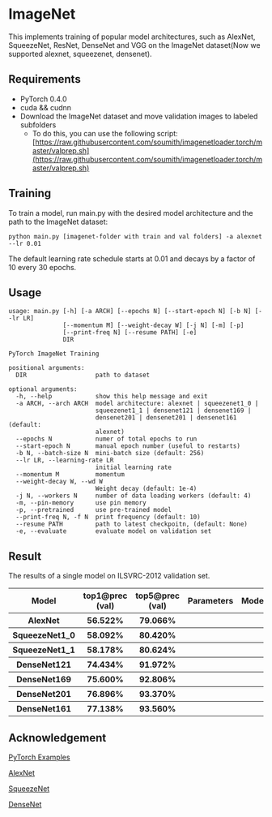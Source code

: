 # ImageNet

This implements training of popular model architectures, such as AlexNet, SqueezeNet, ResNet, DenseNet and VGG on the ImageNet dataset(Now we supported alexnet, squeezenet, densenet).


## Requirements

* PyTorch 0.4.0
* cuda && cudnn
* Download the ImageNet dataset and move validation images to labeled subfolders
  * To do this, you can use the following script:
  [https://raw.githubusercontent.com/soumith/imagenetloader.torch/master/valprep.sh](https://raw.githubusercontent.com/soumith/imagenetloader.torch/master/valprep.sh)
 

## Training
To train a model, run main.py with the desired model architecture and the path to the ImageNet dataset:

```
python main.py [imagenet-folder with train and val folders] -a alexnet --lr 0.01
```

The default learning rate schedule starts at 0.01 and decays by a factor of 10 every 30 epochs. 

## Usage
```
usage: main.py [-h] [-a ARCH] [--epochs N] [--start-epoch N] [-b N] [--lr LR]
               [--momentum M] [--weight-decay W] [-j N] [-m] [-p]
               [--print-freq N] [--resume PATH] [-e]
               DIR

PyTorch ImageNet Training

positional arguments:
  DIR                   path to dataset

optional arguments:
  -h, --help            show this help message and exit
  -a ARCH, --arch ARCH  model architecture: alexnet | squeezenet1_0 |
                        squeezenet1_1 | densenet121 | densenet169 |
                        densenet201 | densenet201 | densenet161 (default:
                        alexnet)
  --epochs N            numer of total epochs to run
  --start-epoch N       manual epoch number (useful to restarts)
  -b N, --batch-size N  mini-batch size (default: 256)
  --lr LR, --learning-rate LR
                        initial learning rate
  --momentum M          momentum
  --weight-decay W, --wd W
                        Weight decay (default: 1e-4)
  -j N, --workers N     number of data loading workers (default: 4)
  -m, --pin-memory      use pin memory
  -p, --pretrained      use pre-trained model
  --print-freq N, -f N  print frequency (default: 10)
  --resume PATH         path to latest checkpoitn, (default: None)
  -e, --evaluate        evaluate model on validation set

```


## Result

The results of a single model on ILSVRC-2012 validation set.

<table>
    <tr>
        <th>Model</th>
        <th>top1@prec (val)</th>
        <th>top5@prec (val)</th>
	<th>Parameters</th>
	<th>ModelSize(MB)</th>
    </tr>
    <tr>
        <th>AlexNet</th>
        <th>56.522%</th>
        <th>79.066%</th>
        <th></th>
        <th>244</th>
    </tr>
    <tr>
        <th>SqueezeNet1_0</th>
        <th>58.092%</th>
        <th>80.420%</th>
        <th></th>
        <th>5</th>
    </tr>
    <tr>
        <th>SqueezeNet1_1</th>
        <th>58.178%</th>
        <th>80.624%</th>
        <th></th>
        <th>5</th>
    </tr>
    <tr>
        <th>DenseNet121</th>
        <th>74.434%</th>
        <th>91.972%</th>
        <th></th>
        <th>32</th>
    </tr>
    <tr>
        <th>DenseNet169</th>
        <th>75.600%</th>
        <th>92.806%</th>
        <th></th>
        <th>57</th>
    </tr>
    <tr>
        <th>DenseNet201</th>
        <th>76.896%</th>
        <th>93.370%</th>
        <th></th>
        <th>81</th>
    </tr>
    <tr>
        <th>DenseNet161</th>
        <th>77.138%</th>
        <th>93.560%</th>
        <th></th>
        <th>116</th>
    </tr>
</table>

## Acknowledgement

[PyTorch Examples](https://github.com/pytorch/examples/tree/master/imagenet)

[AlexNet](https://papers.nips.cc/paper/4824-imagenet-classification-with-deep-convolutional-neural-networks.pdf)

[SqueezeNet](https://arxiv.org/abs/1602.07360)

[DenseNet](https://arxiv.org/pdf/1608.06993.pdf)
